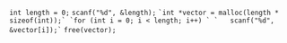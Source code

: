 `int length = 0;`
`scanf("%d", &length);` 
``
`int *vector = malloc(length * sizeof(int));`
`for (int i = 0; i < length; i++) `
`   scanf("%d", &vector[i]);`
``
`free(vector);`

